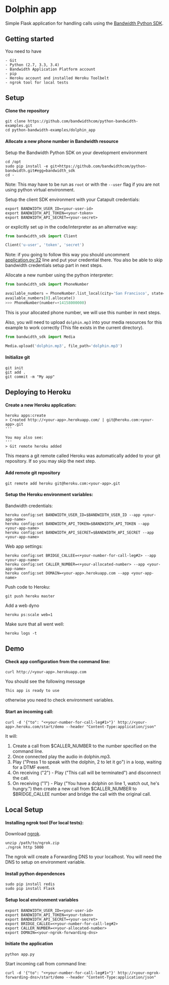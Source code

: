 # Dolphin app

Simple Flask application for handling calls using the [Bandwidth Python SDK](https://github.com/bandwidthcom/python-bandwidth).


## Getting started
You need to have

    - Git
    - Python (2.7, 3.3, 3.4)
    - Bandwidth Application Platform account
    - pip
    - Heroku account and installed Heroku Toolbelt
    - ngrok tool for local tests


## Setup

#### Clone the repository

```console
git clone https://github.com/bandwidthcom/python-bandwidth-examples.git
cd python-bandwidth-examples/dolphin_app
```
#### Allocate a new phone number in Bandwidth resource

Setup the Bandwidth Python SDK on your development environment
```console
cd /opt
sudo pip install -e git+https://github.com/bandwidthcom/python-bandwidth.git#egg=bandwidth_sdk
cd -
```
Note: This may have to be run as `root` or with the `--user` flag if you are not using python virtual environment.

Setup the client SDK environment with your Catapult credentials:
```console
export BANDWIDTH_USER_ID=<your-user-id>
export BANDWIDTH_API_TOKEN=<your-token>
export BANDWIDTH_API_SECRET=<your-secret>
```
or explicitly set up in the code/interpreter as an alternative way:

```python
from bandwidth_sdk import Client

Client('u-user', 'token', 'secret')
```

Note: if you going to follow this way you should uncomment [application.py:32](https://github.com/bandwidthcom/python-bandwidth-examples/blob/master/dolphin_app/application.py#L32) 
line and put your credential there.
You also be able to skip bandwidth credentials setup part in next steps.

Allocate a new number using the python interpreter:
```python
from bandwidth_sdk import PhoneNumber

available_numbers = PhoneNumber.list_local(city='San Francisco', state='CA')
available_numbers[0].allocate()
>>> PhoneNumber(number=+14158000000)
```
This is your allocated phone number, we will use this number in next steps.

Also, you will need to upload `dolphin.mp3` into your media resources for this example to work correctly (This file exists in the current directory).
```python
from bandwidth_sdk import Media

Media.upload('dolphin.mp3', file_path='dolphin.mp3')
```

#### Initialize git
```console
git init
git add .
git commit -m "My app"
```

##  Deploying to Heroku

#### Create a new Heroku application:
```console
heroku apps:create
> Created http://<your-app>.herokuapp.com/ | git@heroku.com:<your-app>.git
'''

You may also see:
'''
> Git remote heroku added
```
This means a git remote called Heroku was automatically added to your git repository.  If so you may skip the next step.

#### Add remote git repository
```console
git remote add heroku git@heroku.com:<your-app>.git
```

#### Setup the Heroku environment variables:

Bandwidth credentials:
```console
heroku config:set BANDWIDTH_USER_ID=$BANDWIDTH_USER_ID --app <your-app-name>
heroku config:set BANDWIDTH_API_TOKEN=$BANDWIDTH_API_TOKEN --app <your-app-name>
heroku config:set BANDWIDTH_API_SECRET=$BANDWIDTH_API_SECRET --app <your-app-name>
```

Web app settings:
```console
heroku config:set BRIDGE_CALLEE=<+your-number-for-call-leg#2> --app <your-app-name>
heroku config:set CALLER_NUMBER=<+your-allocated-number> --app <your-app-name>
heroku config:set DOMAIN=<your-app>.herokuapp.com --app <your-app-name>
```

Push code to Heroku:
```console
git push heroku master
```

Add a web dyno
```console
heroku ps:scale web=1
```

Make sure that all went well:
```console
heroku logs -t
```


## Demo

#### Check app configuration from the command line:
```console
curl http://<your-app>.herokuapp.com
```

You should see the following message
```
This app is ready to use
```
otherwise you need to check environment variables.


#### Start an incoming call:
```console
curl -d '{"to": "<+your-number-for-call-leg#1>"}' http://<your-app>.heroku.com/start/demo --header "Content-Type:application/json"
```

It will:

1. Create a call from $CALLER_NUMBER to the number specified on the command line.
2. Once connected play the audio in dolphin.mp3.
2. Play ("Press 1 to speak with the dolphin, 2 to let it go") in a loop, waiting for a DTMF event.
3. On receiving ("2") - Play ("This call will be terminated") and disconnect the call.
4. On receiving ("1") - Play ("You have a dolphin on line 1, watch out, he's hungry.") then create a new call from $CALLER_NUMBER to $BRIDGE_CALLEE number and bridge the call with the original call.


## Local Setup

#### Installing ngrok tool (For local tests):

Download [ngrok](https://ngrok.com/download).
```console
unzip /path/to/ngrok.zip
./ngrok http 5000
```

The ngrok will create a Forwarding DNS to your localhost. You will need the DNS to setup on environment variable.

#### Install python dependences
```console
sudo pip install redis
sudo pip install Flask
```

#### Setup local environment variables
```console
export BANDWIDTH_USER_ID=<your-user-id>
export BANDWIDTH_API_TOKEN=<your-token>
export BANDWIDTH_API_SECRET=<your-secret>
export BRIDGE_CALLEE=<+your-number-for-call-leg#2>
export CALLER_NUMBER=<+your-allocated-number>
export DOMAIN=<your-ngrok-forwarding-dns>
```

#### Initiate the application
```console
python app.py
```

Start incoming call from command line:
```console
curl -d '{"to": "<+your-number-for-call-leg#1>"}' http://<your-ngrok-forwarding-dns>/start/demo --header "Content-Type:application/json"
```
